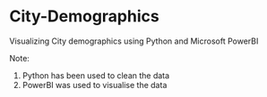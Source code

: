 # City-Demographics
Visualizing City demographics using Python and Microsoft PowerBI

Note:
1) Python has been used to clean the data
2) PowerBI was used to visualise the data
